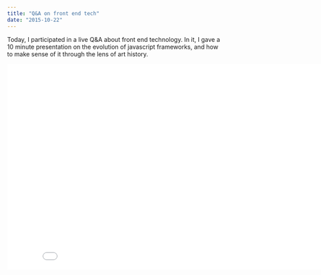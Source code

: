 ```yaml
---
title: "Q&A on front end tech"
date: "2015-10-22"
---
```


Today, I participated in a live Q&A about front end technology. In it, I gave a 10 minute presentation on the evolution of javascript frameworks, and how to make sense of it through the lens of art history.

<iframe src="//www.youtube.com/embed/R9T9cNZWKRM?start=383&amp;wmode=opaque&amp;enablejsapi=1" height="480" width="854" scrolling="no" frameborder="0" allowfullscreen></iframe>
